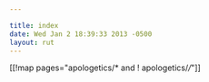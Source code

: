 ```yaml
---

title: index
date: Wed Jan 2 18:39:33 2013 -0500
layout: rut
---
```


[[!map pages="apologetics/* and ! apologetics/*/*"]]
